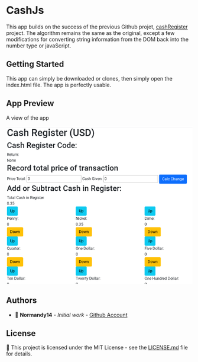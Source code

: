 # CashJs

This app builds on the success of the previous Github projet, [cashRegister](https://github.com/normandy14/cashRegister) project.
The algorithm remains the same as the original, except a few modifications for converting string information from the DOM back into the number type or javaScript.

## Getting Started

This app can simply be downloaded or clones, then simply open the index.html file.
The app is perfectly usable.

## App Preview
A  view of the app 

![App](https://github.com/normandy14/cashJs/blob/main/cashJsScreenshot.png)

## Authors

* :ocean: **Normandy14** - *Initial work* - [Github Account](https://github.com/Normandy14)

## License

:newspaper: This project is licensed under the MIT License - see the [LICENSE.md](LICENSE.md) file for details.

<!--

## Acknowledgments

* Hat tip to anyone whose code was used
* Inspiration
